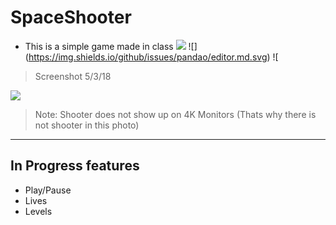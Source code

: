 SpaceShooter
=============
- This is a simple game made in class 
![](https://img.shields.io/github/release/pandao/editor.md.svg) ![]
(https://img.shields.io/github/issues/pandao/editor.md.svg) ![

> Screenshot 5/3/18

![](https://i.imgur.com/OzYlE9y.png)
>Note: Shooter does not show up on 4K Monitors (Thats why there is not shooter in this photo)
----


In Progress features
-------------
- Play/Pause
- Lives
- Levels
